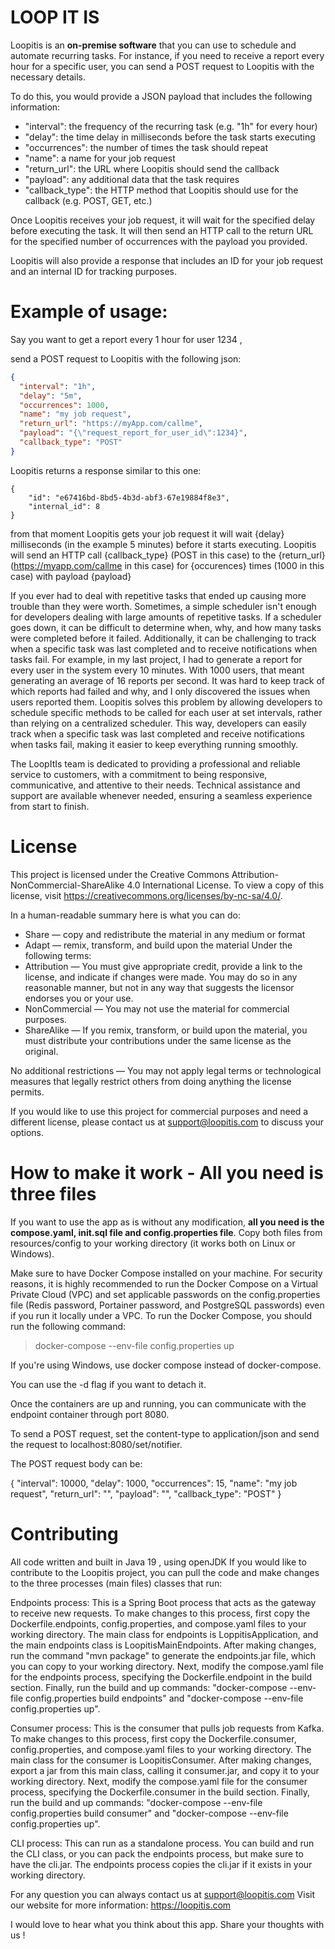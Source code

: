 
# LOOP IT IS

Loopitis is an **on-premise software** that you can use to schedule and automate recurring tasks. For instance, if you need to receive a report every hour for a specific user, you can send a POST request to Loopitis with the necessary details.

To do this, you would provide a JSON payload that includes the following information:

* "interval": the frequency of the recurring task (e.g. "1h" for every hour)
* "delay": the time delay in milliseconds before the task starts executing
* "occurrences": the number of times the task should repeat
* "name": a name for your job request
* "return_url": the URL where Loopitis should send the callback
* "payload": any additional data that the task requires
* "callback_type": the HTTP method that Loopitis should use for the callback (e.g. POST, GET, etc.)

Once Loopitis receives your job request, it will wait for the specified delay before executing the task. It will then send an HTTP call to the return URL for the specified number of occurrences with the payload you provided.

Loopitis will also provide a response that includes an ID for your job request and an internal ID for tracking purposes.

# Example of usage: 
Say you want to get a report every 1 hour for user 1234 , 

send a POST request to Loopitis with the following json: 
```json
{
  "interval": "1h",
  "delay": "5m",    
  "occurrences": 1000,
  "name": "my job request",
  "return_url": "https://myApp.com/callme",  
  "payload": "{\"request_report_for_user_id\":1234}",
  "callback_type": "POST"
}
```

Loopitis returns a response similar to this one:
```
{
    "id": "e67416bd-8bd5-4b3d-abf3-67e19884f8e3",
    "internal_id": 8
}
```
 

from that moment Loopitis gets your job request it will wait {delay} milliseconds (in the example 5 minutes) before it starts executing. 
Loopitis will send an HTTP call {callback_type} (POST in this case) to the {return_url} (https://myapp.com/callme in this case) for {occurences} times (1000 in this case) with payload {payload} 


If you ever had to deal with repetitive tasks that ended up causing more trouble than they were worth. Sometimes, a simple scheduler isn't enough for developers dealing with large amounts of repetitive tasks. If a scheduler goes down, it can be difficult to determine when, why, and how many tasks were completed before it failed. Additionally, it can be challenging to track when a specific task was last completed and to receive notifications when tasks fail. For example, in my last project, I had to generate a report for every user in the system every 10 minutes. With 1000 users, that meant generating an average of 16 reports per second. It was hard to keep track of which reports had failed and why, and I only discovered the issues when users reported them. Loopitis solves this problem by allowing developers to schedule specific methods to be called for each user at set intervals, rather than relying on a centralized scheduler. This way, developers can easily track when a specific task was last completed and receive notifications when tasks fail, making it easier to keep everything running smoothly.

The LoopItIs team is dedicated to providing a professional and reliable service to customers, with a commitment to being responsive, communicative, and attentive to their needs. Technical assistance and support are available whenever needed, ensuring a seamless experience from start to finish.

# **License**

This project is licensed under the Creative Commons Attribution-NonCommercial-ShareAlike 4.0 International License. To view a copy of this license, visit https://creativecommons.org/licenses/by-nc-sa/4.0/.

In a human-readable summary here is what you can do:
* Share — copy and redistribute the material in any medium or format
* Adapt — remix, transform, and build upon the material
Under the following terms:
* Attribution — You must give appropriate credit, provide a link to the license, and indicate if changes were made. You may do so in any reasonable manner, but not in any way that suggests the licensor endorses you or your use.
* NonCommercial — You may not use the material for commercial purposes.
* ShareAlike — If you remix, transform, or build upon the material, you must distribute your contributions under the same license as the original.

No additional restrictions — You may not apply legal terms or technological measures that legally restrict others from doing anything the license permits.

If you would like to use this project for commercial purposes and need a different license, please contact us at support@loopitis.com to discuss your options.

# **How to make it work** - All you need is three files


If you want to use the app as is without any modification, **all you need is the compose.yaml, init.sql file and config.properties file**. Copy both files from resources/config to your working directory (it works both on Linux or Windows).

Make sure to have Docker Compose installed on your machine. For security reasons, it is highly recommended to run the Docker Compose on a Virtual Private Cloud (VPC) and set applicable passwords on the config.properties file (Redis password, Portainer password, and PostgreSQL passwords) even if you run it locally under a VPC. To run the Docker Compose, you should run the following command:


> docker-compose --env-file config.properties up

If you're using Windows, use docker compose instead of docker-compose.

You can use the -d flag if you want to detach it.

Once the containers are up and running, you can communicate with the endpoint container through port 8080.

To send a POST request, set the content-type to application/json and send the request to localhost:8080/set/notifier.

The POST request body can be:


{
  "interval": 10000,
  "delay": 1000,
  "occurrences": 15,
  "name": "my job request",
  "return_url": "<your return url>",
  "payload": "<your payload>",
  "callback_type": "POST"
}
  
# **Contributing**
All code written and built in Java 19 , using openJDK
If you would like to contribute to the Loopitis project, you can pull the code and make changes to the three processes (main files) classes that run:

Endpoints process: This is a Spring Boot process that acts as the gateway to receive new requests. To make changes to this process, first copy the Dockerfile.endpoints, config.properties, and compose.yaml files to your working directory. The main class for endpoints is LoppitisApplication, and the main endpoints class is LoopitisMainEndpoints. After making changes, run the command "mvn package" to generate the endpoints.jar file, which you can copy to your working directory. Next, modify the compose.yaml file for the endpoints process, specifying the Dockerfile.endpoint in the build section. Finally, run the build and up commands: "docker-compose --env-file config.properties build endpoints" and "docker-compose --env-file config.properties up".

Consumer process: This is the consumer that pulls job requests from Kafka. To make changes to this process, first copy the Dockerfile.consumer, config.properties, and compose.yaml files to your working directory. The main class for the consumer is LoopitisConsumer. After making changes, export a jar from this main class, calling it consumer.jar, and copy it to your working directory. Next, modify the compose.yaml file for the consumer process, specifying the Dockerfile.consumer in the build section. Finally, run the build and up commands: "docker-compose --env-file config.properties build consumer" and "docker-compose --env-file config.properties up".

CLI process: This can run as a standalone process. You can build and run the CLI class, or you can pack the endpoints process, but make sure to have the cli.jar. The endpoints process copies the cli.jar if it exists in your working directory.





For any question you can always contact us at support@loopitis.com
Visit our website for more information: https://loopitis.com

I would love to hear what you think about this app. Share your thoughts with us !



